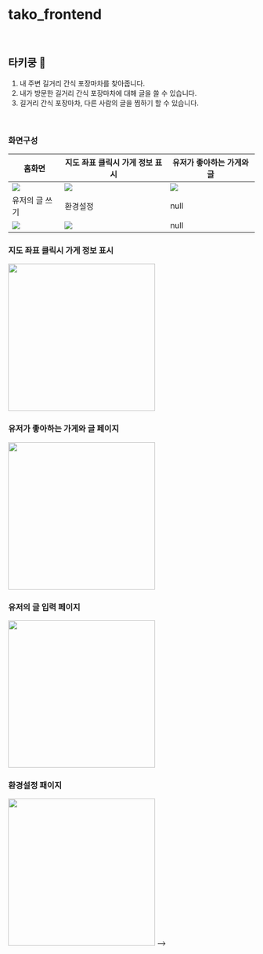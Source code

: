 # tako_frontend
<br/>

## 타키쿵 🐙
1. 내 주변 길거리 간식 포장마차를 찾아줍니다.
2. 내가 방문한 길거리 간식 포장마차에 대해 글을 쓸 수 있습니다.
3. 길거리 간식 포장마차, 다른 사람의 글을 찜하기 할 수 있습니다.
<br/>

### 화면구성
|홈화면|지도 좌표 클릭시 가게 정보 표시|유저가 좋아하는 가게와 글|
|---|---|---|
|<img src="https://user-images.githubusercontent.com/54203041/165264906-2c5b0a26-dd29-4946-8943-fbf50bebf796.png"/>|<img src="https://user-images.githubusercontent.com/54203041/165265088-d48683c6-71a8-40fc-b5c1-4943f3a1d3bf.png"/>|<img src="https://user-images.githubusercontent.com/54203041/165265114-2271bcfc-5194-469c-abb2-93db263c030e.png"/>|
|유저의 글 쓰기|환경설정|null|
|<img src="https://user-images.githubusercontent.com/54203041/165265134-9aec764b-699c-4598-b19d-8ed0d5af6539.png">|<img src="https://user-images.githubusercontent.com/54203041/165265165-5d1da6dc-95b4-4ae4-821b-350a15f2116c.png"/>|null|


<!-- ### 홈화면 페이지
<img src="https://user-images.githubusercontent.com/54203041/165264906-2c5b0a26-dd29-4946-8943-fbf50bebf796.png" width="300px"/>
<!-- ![tako-main](https://user-images.githubusercontent.com/54203041/165264906-2c5b0a26-dd29-4946-8943-fbf50bebf796.png) -->

### 지도 좌표 클릭시 가게 정보 표시
<img src="https://user-images.githubusercontent.com/54203041/165265088-d48683c6-71a8-40fc-b5c1-4943f3a1d3bf.png" width="300px"/>
<!-- ![tako-store](https://user-images.githubusercontent.com/54203041/165265088-d48683c6-71a8-40fc-b5c1-4943f3a1d3bf.png) -->

### 유저가 좋아하는 가게와 글 페이지
<img src="https://user-images.githubusercontent.com/54203041/165265114-2271bcfc-5194-469c-abb2-93db263c030e.png" width="300px"/>
<!-- ![tako-fav](https://user-images.githubusercontent.com/54203041/165265114-2271bcfc-5194-469c-abb2-93db263c030e.png) -->

### 유저의 글 입력 페이지
<img src="https://user-images.githubusercontent.com/54203041/165265134-9aec764b-699c-4598-b19d-8ed0d5af6539.png" width="300px"/>
<!-- ![tako-write](https://user-images.githubusercontent.com/54203041/165265134-9aec764b-699c-4598-b19d-8ed0d5af6539.png) -->

### 환경설정 패이지
<img src="https://user-images.githubusercontent.com/54203041/165265165-5d1da6dc-95b4-4ae4-821b-350a15f2116c.png" width="300px"/>
<!-- ![tako-setting](https://user-images.githubusercontent.com/54203041/165265165-5d1da6dc-95b4-4ae4-821b-350a15f2116c.png) --> -->
